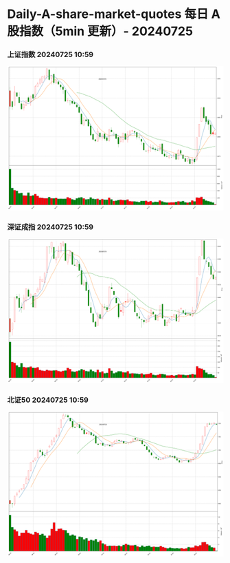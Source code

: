 
# Daily-A-share-market-quotes 每日 A 股指数（5min 更新）- 20240725

### 上证指数 20240725 10:59
![](./fig/2024/7/20240725-sh000001.png)

### 深证成指 20240725 10:59
![](./fig/2024/7/20240725-sz399001.png)

### 北证50 20240725 10:59
![](./fig/2024/7/20240725-bj899050.png)
